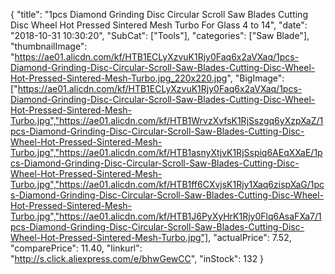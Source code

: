 {
	"title": "1pcs Diamond Grinding Disc Circular Scroll Saw Blades Cutting Disc Wheel Hot Pressed Sintered Mesh Turbo For Glass 4   to 14",
	"date": "2018-10-31 10:30:20",
	"SubCat": ["Tools"],
	"categories": ["Saw Blade"],
	"thumbnailImage": "https://ae01.alicdn.com/kf/HTB1ECLyXzvuK1Rjy0Faq6x2aVXaq/1pcs-Diamond-Grinding-Disc-Circular-Scroll-Saw-Blades-Cutting-Disc-Wheel-Hot-Pressed-Sintered-Mesh-Turbo.jpg_220x220.jpg",
	"BigImage": ["https://ae01.alicdn.com/kf/HTB1ECLyXzvuK1Rjy0Faq6x2aVXaq/1pcs-Diamond-Grinding-Disc-Circular-Scroll-Saw-Blades-Cutting-Disc-Wheel-Hot-Pressed-Sintered-Mesh-Turbo.jpg","https://ae01.alicdn.com/kf/HTB1WrvzXvfsK1RjSszgq6yXzpXaZ/1pcs-Diamond-Grinding-Disc-Circular-Scroll-Saw-Blades-Cutting-Disc-Wheel-Hot-Pressed-Sintered-Mesh-Turbo.jpg","https://ae01.alicdn.com/kf/HTB1asnyXtjvK1RjSspiq6AEqXXaE/1pcs-Diamond-Grinding-Disc-Circular-Scroll-Saw-Blades-Cutting-Disc-Wheel-Hot-Pressed-Sintered-Mesh-Turbo.jpg","https://ae01.alicdn.com/kf/HTB1ff6CXvjsK1Rjy1Xaq6zispXaG/1pcs-Diamond-Grinding-Disc-Circular-Scroll-Saw-Blades-Cutting-Disc-Wheel-Hot-Pressed-Sintered-Mesh-Turbo.jpg","https://ae01.alicdn.com/kf/HTB1J6PyXyHrK1Rjy0Flq6AsaFXa7/1pcs-Diamond-Grinding-Disc-Circular-Scroll-Saw-Blades-Cutting-Disc-Wheel-Hot-Pressed-Sintered-Mesh-Turbo.jpg"],
	"actualPrice": 7.52,
	"comparePrice": 11.40,
	"linkurl": "http://s.click.aliexpress.com/e/bhwGewCC",
	"inStock": 132
}
